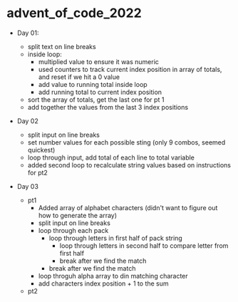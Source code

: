 # advent_of_code_2022

- Day 01:
    - split text on line breaks
    - inside loop:
        - multiplied value to ensure it was numeric
        - used counters to track current index position in array of totals, and reset if we hit a 0 value
        - add value to running total inside loop
        - add running total to current index position
    - sort the array of totals, get the last one for pt 1
    - add together the values from the last 3 index positions

- Day 02
    - split input on line breaks
    - set number values for each possible sting (only 9 combos, seemed quickest)
    - loop through input, add total of each line to total variable
    - added second loop to recalculate string values based on instructions for pt2    

- Day 03
    - pt1
        - Added array of alphabet characters (didn't want to figure out how to generate the array)
        - split input on line breaks
        - loop through each pack
            - loop through letters in first half of pack string
                - loop through letters in second half to compare letter from first half
                - break after we find the match
            - break after we find the match
        - loop throguh alpha array to din matching character
        - add characters index position + 1 to the sum
    - pt2
        